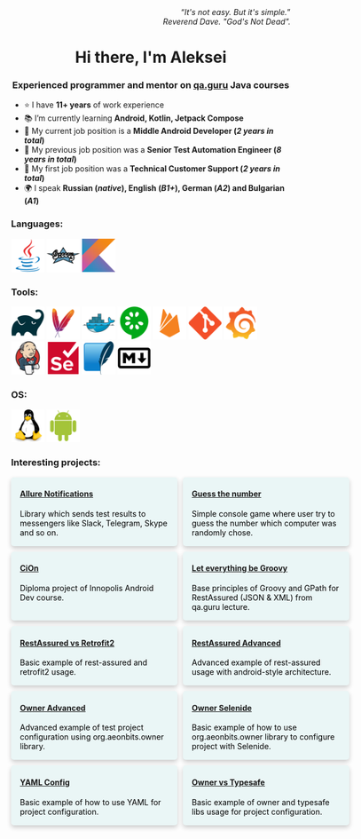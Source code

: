 <div style='text-align: right;'>
<q><em>It's not easy. But it's simple.</em></q><br>
<cite>Reverend Dave. "God's Not Dead".</cite>
</div>

<h1 align='center'>Hi there, I'm Aleksei</h1>
<h3 align='center'>Experienced programmer and mentor on <a href="https://qa.guru/" target="blank">qa.guru</a> Java courses</h3>

  - ⭐ I have **11+ years** of work experience
  - 📚 I’m currently learning **Android, Kotlin, Jetpack Compose**
  - 💼 My current job position is a **Middle Android Developer (_2 years in total_)**
  - 💼 My previous job position was a **Senior Test Automation Engineer (_8 years in total_)**
  - 💼 My first job position was a **Technical Customer Support (_2 years in total_)**
  - 🌍 I speak **Russian (_native_), English (_B1+_), German (_A2_) and Bulgarian (_A1_)**

### Languages:

<p align="left">
<img src="img/java.svg" width="60" height="60">
<img src="img/groovy.svg" width="60" height="60" >
<img src="img/kotlin.svg" width="60" height="60" >
</p>

### Tools:

<p align="left">
<img src="img/gradle.svg" width="60" height="60" style="background-color: white;">
<img src="img/maven.svg" width="60" height="60" >
<img src="img/docker.svg" width="60" height="60" >
<img src="img/cucumber.svg" width="60" height="60" >
<img src="img/firebase.svg" width="60" height="60" >
<img src="img/git.svg" width="60" height="60" >
<img src="img/grafana.svg" width="60" height="60" >
<img src="img/jenkins.svg" width="60" height="60" >
<img src="img/selenium.svg" width="60" height="60" >
<img src="img/sqlite.svg" width="60" height="60" >
<img src="img/markdown.svg" width="60" height="60" style="background-color: white;">
</p>

### OS:
<p align="left">
<img src="img/linux.svg" width="60" height="60">
<img src="img/android.svg" width="60" height="60" >
</p>

### Interesting projects:

<div style="display: grid;grid-template-columns: 1fr 1.5fr;grid-gap: 10px;">
<div style="border-radius: 5px;background-color: #eaf6f6;box-shadow: 0 4px 8px 0 rgba(0,0,0,0.2);transition: 0.3s;width: 300px;color: black;">
    <div style="padding: 2px 16px;">
        <h4><b><a href="https://github.com/qa-guru/allure-notifications" target="blank">Allure Notifications</a></b></h4>
        <p>Library which sends test results to messengers like Slack, Telegram, Skype and so on.</p>
    </div>
</div>
<div style="
    border-radius: 5px;
    background-color: #eaf6f6;
    box-shadow: 0 4px 8px 0 rgba(0,0,0,0.2);
    transition: 0.3s;
    width: 300px;
    color: black;
">
    <div style="padding: 2px 16px;">
        <h4><b><a href="https://github.com/kadehar/guess-the-number/tree/oop-tests" target="blank">Guess the number</a></b></h4>
        <p>Simple console game where user try to guess the number which computer was randomly chose.</p>
    </div>
</div>
<div style="
    border-radius: 5px;
    background-color: #eaf6f6;
    box-shadow: 0 4px 8px 0 rgba(0,0,0,0.2);
    transition: 0.3s;
    width: 300px;
    color: black;
">
    <div style="padding: 2px 16px;">
        <h4><b><a href="https://github.com/kadehar/cion" target="blank">CiOn</a></b></h4>
        <p>Diploma project of Innopolis Android Dev course.</p>
    </div>
</div>
<div style="
    border-radius: 5px;
    background-color: #eaf6f6;
    box-shadow: 0 4px 8px 0 rgba(0,0,0,0.2);
    transition: 0.3s;
    width: 300px;
    color: black;
">
    <div style="padding: 2px 16px;">
        <h4><b><a href="https://github.com/kadehar/let-everything-be-groovy" target="blank">Let everything be Groovy</a></b></h4>
        <p>Base principles of Groovy and GPath for RestAssured (JSON & XML) from qa.guru lecture.</p>
    </div>
</div>
<div style="
    border-radius: 5px;
    background-color: #eaf6f6;
    box-shadow: 0 4px 8px 0 rgba(0,0,0,0.2);
    transition: 0.3s;
    width: 300px;
    color: black;
">
    <div style="padding: 2px 16px;">
        <h4><b><a href="https://github.com/kadehar/rest-assured-example" target="blank">RestAssured vs Retrofit2</a></b></h4>
        <p>Basic example of rest-assured and retrofit2 usage.</p>
    </div>
</div>
<div style="
    border-radius: 5px;
    background-color: #eaf6f6;
    box-shadow: 0 4px 8px 0 rgba(0,0,0,0.2);
    transition: 0.3s;
    width: 300px;
    color: black;
">
    <div style="padding: 2px 16px;">
        <h4><b><a href="https://github.com/kadehar/rest-assured-example-adv" target="blank">RestAssured Advanced</a></b></h4>
        <p>Advanced example of rest-assured usage with android-style architecture.</p>
    </div>
</div>
<div style="
    border-radius: 5px;
    background-color: #eaf6f6;
    box-shadow: 0 4px 8px 0 rgba(0,0,0,0.2);
    transition: 0.3s;
    width: 300px;
    color: black;
">
    <div style="padding: 2px 16px;">
        <h4><b><a href="https://github.com/kadehar/owner-advanced" target="blank">Owner Advanced</a></b></h4>
        <p>Advanced example of test project configuration using org.aeonbits.owner library.</p>
    </div>
</div>
<div style="
    border-radius: 5px;
    background-color: #eaf6f6;
    box-shadow: 0 4px 8px 0 rgba(0,0,0,0.2);
    transition: 0.3s;
    width: 300px;
    color: black;
">
    <div style="padding: 2px 16px;">
        <h4><b><a href="https://github.com/kadehar/owner-selenide-example" target="blank">Owner Selenide</a></b></h4>
        <p>Basic example of how to use org.aeonbits.owner library to configure project with Selenide.</p>
    </div>
</div>
<div style="
    border-radius: 5px;
    background-color: #eaf6f6;
    box-shadow: 0 4px 8px 0 rgba(0,0,0,0.2);
    transition: 0.3s;
    width: 300px;
    color: black;
">
    <div style="padding: 2px 16px;">
        <h4><b><a href="https://github.com/kadehar/yaml_config_example" target="blank">YAML Config</a></b></h4>
        <p>Basic example of how to use YAML for project configuration.</p>
    </div>
</div>
<div style="
    border-radius: 5px;
    background-color: #eaf6f6;
    box-shadow: 0 4px 8px 0 rgba(0,0,0,0.2);
    transition: 0.3s;
    width: 300px;
    color: black;
">
    <div style="padding: 2px 16px;">
        <h4><b><a href="https://github.com/kadehar/owner-typesafe-diff" target="blank">Owner vs Typesafe</a></b></h4>
        <p>Basic example of owner and typesafe libs usage for project configuration.</p>
    </div>
</div>
</div>